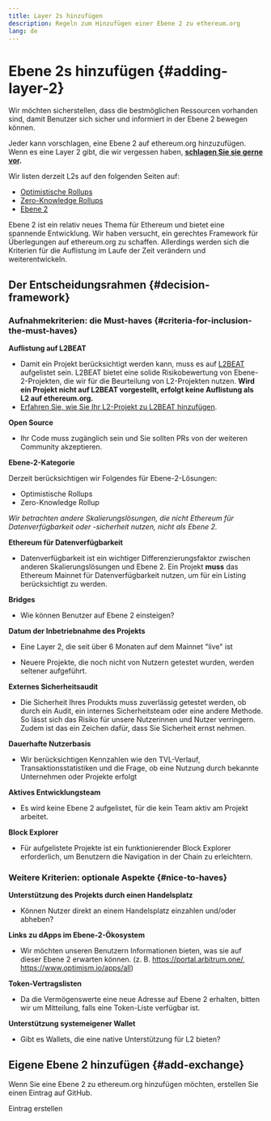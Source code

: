 ```yaml
---
title: Layer 2s hinzufügen
description: Regeln zum Hinzufügen einer Ebene 2 zu ethereum.org
lang: de
---
```


# Ebene 2s hinzufügen {#adding-layer-2}

Wir möchten sicherstellen, dass die bestmöglichen Ressourcen vorhanden sind, damit Benutzer sich sicher und informiert in der Ebene 2 bewegen können.

Jeder kann vorschlagen, eine Ebene 2 auf ethereum.org hinzuzufügen. Wenn es eine Layer 2 gibt, die wir vergessen haben, **[schlagen Sie sie gerne vor](https://github.com/ethereum/ethereum-org-website/issues/new?assignees=&labels=feature+%3Asparkles%3A%2Ccontent+%3Afountain_pen%3A&template=suggest_layer2.yaml).**

Wir listen derzeit L2s auf den folgenden Seiten auf:

- [Optimistische Rollups](/developers/docs/scaling/optimistic-rollups/)
- [Zero-Knowledge Rollups](/developers/docs/scaling/zk-rollups/)
- [Ebene 2](/layer-2/)

Ebene 2 ist ein relativ neues Thema für Ethereum und bietet eine spannende Entwicklung. Wir haben versucht, ein gerechtes Framework für Überlegungen auf ethereum.org zu schaffen. Allerdings werden sich die Kriterien für die Auflistung im Laufe der Zeit verändern und weiterentwickeln.

## Der Entscheidungsrahmen {#decision-framework}

### Aufnahmekriterien: die Must-haves {#criteria-for-inclusion-the-must-haves}

**Auflistung auf L2BEAT**

- Damit ein Projekt berücksichtigt werden kann, muss es auf [L2BEAT](https://l2beat.com) aufgelistet sein. L2BEAT bietet eine solide Risikobewertung von Ebene-2-Projekten, die wir für die Beurteilung von L2-Projekten nutzen. **Wird ein Projekt nicht auf L2BEAT vorgestellt, erfolgt keine Auflistung als L2 auf ethereum.org.**
- [Erfahren Sie, wie Sie Ihr L2-Projekt zu L2BEAT hinzufügen](https://github.com/l2beat/l2beat/blob/master/CONTRIBUTING.md).

**Open Source**

- Ihr Code muss zugänglich sein und Sie sollten PRs von der weiteren Community akzeptieren.

**Ebene-2-Kategorie**

Derzeit berücksichtigen wir Folgendes für Ebene-2-Lösungen:

- Optimistische Rollups
- Zero-Knowledge Rollup

_Wir betrachten andere Skalierungslösungen, die nicht Ethereum für Datenverfügbarkeit oder -sicherheit nutzen, nicht als Ebene 2._

**Ethereum für Datenverfügbarkeit**

- Datenverfügbarkeit ist ein wichtiger Differenzierungsfaktor zwischen anderen Skalierungslösungen und Ebene 2. Ein Projekt **muss** das Ethereum Mainnet für Datenverfügbarkeit nutzen, um für ein Listing berücksichtigt zu werden.

**Bridges**

- Wie können Benutzer auf Ebene 2 einsteigen?

**Datum der Inbetriebnahme des Projekts**

- Eine Layer 2, die seit über 6 Monaten auf dem Mainnet "live" ist

- Neuere Projekte, die noch nicht von Nutzern getestet wurden, werden seltener aufgeführt.

**Externes Sicherheitsaudit**

- Die Sicherheit Ihres Produkts muss zuverlässig getestet werden, ob durch ein Audit, ein internes Sicherheitsteam oder eine andere Methode. So lässt sich das Risiko für unsere Nutzerinnen und Nutzer verringern. Zudem ist das ein Zeichen dafür, dass Sie Sicherheit ernst nehmen.

**Dauerhafte Nutzerbasis**

- Wir berücksichtigen Kennzahlen wie den TVL-Verlauf, Transaktionsstatistiken und die Frage, ob eine Nutzung durch bekannte Unternehmen oder Projekte erfolgt

**Aktives Entwicklungsteam**

- Es wird keine Ebene 2 aufgelistet, für die kein Team aktiv am Projekt arbeitet.

**Block Explorer**

- Für aufgelistete Projekte ist ein funktionierender Block Explorer erforderlich, um Benutzern die Navigation in der Chain zu erleichtern.

### Weitere Kriterien: optionale Aspekte {#nice-to-haves}

**Unterstützung des Projekts durch einen Handelsplatz**

- Können Nutzer direkt an einem Handelsplatz einzahlen und/oder abheben?

**Links zu dApps im Ebene-2-Ökosystem**

- Wir möchten unseren Benutzern Informationen bieten, was sie auf dieser Ebene 2 erwarten können. (z. B. https://portal.arbitrum.one/, https://www.optimism.io/apps/all)

**Token-Vertragslisten**

- Da die Vermögenswerte eine neue Adresse auf Ebene 2 erhalten, bitten wir um Mitteilung, falls eine Token-Liste verfügbar ist.

**Unterstützung systemeigener Wallet**

- Gibt es Wallets, die eine native Unterstützung für L2 bieten?

## Eigene Ebene 2 hinzufügen {#add-exchange}

Wenn Sie eine Ebene 2 zu ethereum.org hinzufügen möchten, erstellen Sie einen Eintrag auf GitHub.

<ButtonLink to="https://github.com/ethereum/ethereum-org-website/issues/new?assignees=&labels=feature+%3Asparkles%3A%2Ccontent+%3Afountain_pen%3A&template=suggest_layer2.yaml">
  Eintrag erstellen
</ButtonLink>
